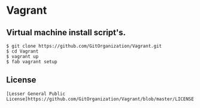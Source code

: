 Vagrant
=======

Virtual machine install script's.
---------------------------------

    $ git clone https://github.com/GitOrganization/Vagrant.git
    $ cd Vagrant
    $ vagrant up
    $ fab vagrant setup

License
-------

    [Lesser General Public License]https://github.com/GitOrganization/Vagrant/blob/master/LICENSE
